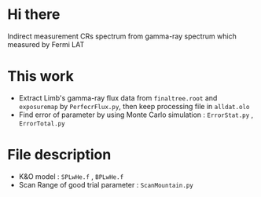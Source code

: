 # Hi there
Indirect measurement CRs spectrum from gamma-ray spectrum which measured by Fermi LAT
# This work
* Extract Limb's gamma-ray flux data from `finaltree.root` and `exposuremap` by `PerfecrFlux.py`, then keep processing file in `alldat.olo`
* Find error of parameter by using Monte Carlo simulation : `ErrorStat.py` , `ErrorTotal.py`
# File description
* K&O model : `SPLwHe.f` , `BPLwHe.f`
* Scan Range of good trial parameter : `ScanMountain.py`
